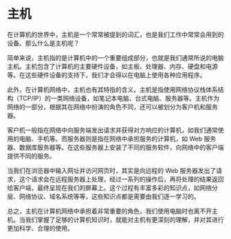 # 主机
在计算机的世界中，主机是一个常常被提到的词汇，也是我们工作中常常会用到的设备。那么什么是主机呢？

简单来说，主机指的是计算机中的一个重要组成部分，也就是我们通常所说的电脑主机。主机包含了计算机的主要硬件设备，如主板、处理器、内存、硬盘和电源等。在这些硬件设备的支持下，我们才会得以在电脑上使用各种应用程序。

此外，在计算机网络中，主机也有其特指的含义。主机是指使用网络协议栈体系结构（TCP/IP）的一类网络设备，如笔记本电脑、台式电脑、服务器等。主机作为网络的一部分，根据其在网络中扮演的角色不同，还可以被划分为客户机和服务器。

客户机一般指在网络中向服务端发出请求并获得对方响应的计算机，如我们通常使用的电脑、手机等。而服务器则是指在网络中承担服务的计算机，如 Web 服务器、数据库服务器等。在这些服务器上安装了不同的服务软件，向网络中的客户端提供不同的服务。

当我们在浏览器中输入网址并访问网页时，其实是向远程的 Web 服务器发出了请求，这个请求会在远程服务器上处理，经过一系列的操作后，再将处理的结果返回给客户端，最终呈现在我们的屏幕上。这个过程有丰富多彩的知识点，如网络分层、网络协议、域名系统等等，这些知识点都是需要由我们逐一学习的。

总之，主机在计算机网络中承担着非常重要的角色，我们使用电脑时也离不开主机。当我们掌握了足够的计算机知识时，就能对主机有更深刻的理解，并对其进行更加科学、合理的使用。